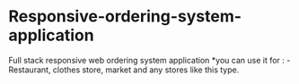 # Responsive-ordering-system-application
Full stack responsive web ordering system application  *you can use it for : -Restaurant, clothes store, market and any stores like this type.
